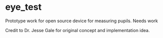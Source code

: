# eye_test

Prototype work for open source device for measuring pupils.
Needs work

Credit to Dr. Jesse Gale for original concept and implementation idea.
